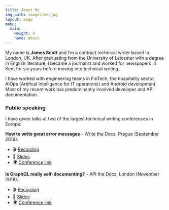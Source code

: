 ```yaml
---
title: About Me
img_path: images/me.jpg
layout: page
menu:
  main:
    weight: 4
    name: About
---
```


My name is **James Scott** and I’m a contract technical writer based in London, UK. After graduating from the University of Leicester with a degree in English literature, I became a journalist and worked for newspapers in Kent for six years before moving into technical writing.

I have worked with engineering teams in FinTech, the hospitality sector, AIOps (Artifical Intelligence for IT operations) and Android development. Most of my recent work has predominantly involved developer and API documentation.

### Public speaking 

I have given talks at two of the largest technical writing conferences in Europe: 

**How to write great error messages** - Write the Docs, Prague (September 2019).
* :clapper: [Recording](https://www.youtube.com/watch?v=hzCfl8CGJuw)
* 💾 [Slides](https://speakerdeck.com/scottydocs/101-to-404-s-how-to-write-a-great-error-message)
* :earth_africa: [Conference link](https://www.writethedocs.org/conf/prague/2019/)

**Is GraphQL really self-documenting?** - API the Docs, London (November 2018).
* :clapper: [Recording](https://www.youtube.com/watch?v=rKzHc1hozB8)
* 💾 [Slides](https://speakerdeck.com/scottydocs/is-graphql-really-self-documenting)
* :earth_africa: [Conference link](https://apithedocs.org/london2018/agenda/jamesscott)



